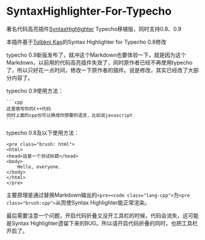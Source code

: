 SyntaxHighlighter-For-Typecho
=============================

著名代码高亮插件[SyntaxHighlighter][2] Typecho移植版，同时支持0.8、0.9

本插件基于[Tolbkni Kao][1]的Syntax Highlighter for Typecho 0.8修改

typecho 0.9新版发布了，就冲这个Markdown也要体验一下。就是因为这个Markdown，以前用的代码高亮插件失效了，同时原作者已经不再使用typecho了，所以只好花一点时间，修改一下原作者的插件。说是修改，其实已经改了大部分内容了。

typecho 0.9使用方法：

    ```cpp
    这里填写你的C++代码
    同时上面的cpp也可以换成你想要的语言，比如说javascript
    ```

typecho 0.8及以下使用方法：

    <pre class="brush: html">
    <html>
    <head>这是一个测试标题</head>
    <body>
        Hello, everyone.
    </body>
    </html>
    </pre>


主要原理是通过替换Markdown输出的`<pre><code class="lang-cpp">`为`<pre class="brush:cpp">`从而使Syntax Highlighter能正常渲染。

最后需要注意一个问题，开启代码折叠又没开工具栏的时候，代码会消失，这可能是Syntax Highlighter遗留下来的BUG。所以请开启代码折叠的同时，也把工具栏开启了。

  [1]: https://blog.imtk.me/
  [2]: https://github.com/alexgorbatchev/SyntaxHighlighter